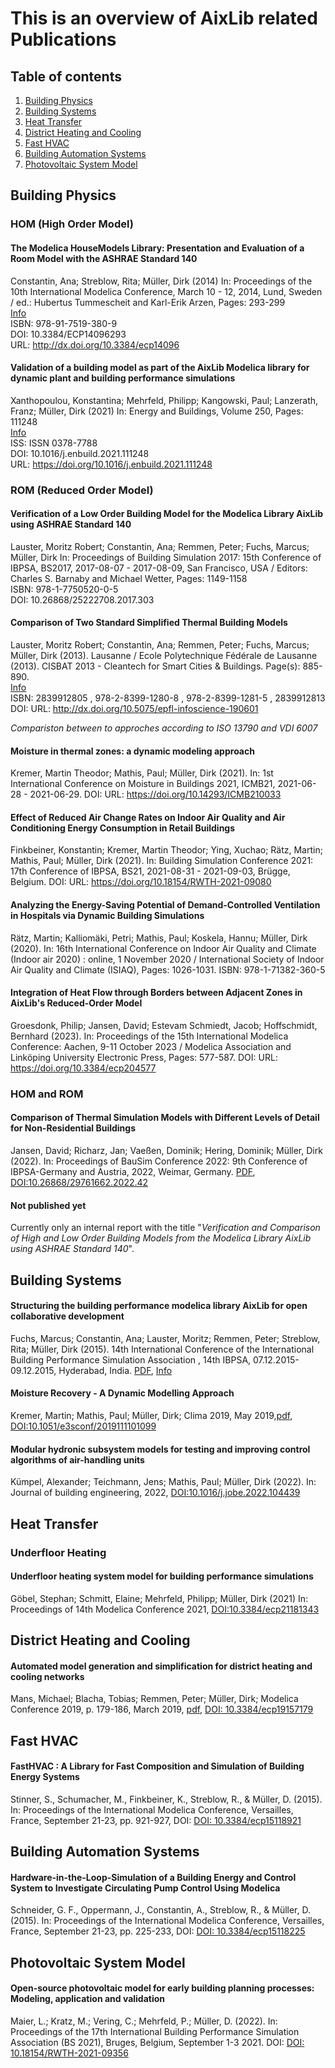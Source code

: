 # This is an overview of AixLib related Publications

## Table of contents
1. [Building Physics](#buildingphysics)
1. [Building Systems](#buildingsystems)
1. [Heat Transfer](#heattransfer)
1. [District Heating and Cooling](#dhc)
1. [Fast HVAC](#fasthvac)
1. [Building Automation Systems](#bas)
1. [Photovoltaic System Model](#pv)


## Building Physics <a name="buildingphysics"></a>

### HOM (High Order Model)

#### The Modelica HouseModels Library: Presentation and Evaluation of a Room Model with the ASHRAE Standard 140
Constantin, Ana; Streblow, Rita; Müller, Dirk (2014)
In: Proceedings of the 10th International Modelica Conference, March 10 - 12, 2014, Lund, Sweden / ed.: Hubertus Tummescheit and Karl-Erik Arzen, Pages: 293-299  
[Info](http://www.ebc.eonerc.rwth-aachen.de/go/id/dncb/lidx/1/file/225819)  
ISBN: 978-91-7519-380-9      
DOI: 10.3384/ECP14096293    
URL: http://dx.doi.org/10.3384/ecp14096 

#### Validation of a building model as part of the AixLib Modelica library for dynamic plant and building performance simulations
Xanthopoulou, Konstantina; Mehrfeld, Philipp; Kangowski, Paul; Lanzerath, Franz; Müller, Dirk (2021)
In: Energy and Buildings, Volume 250, Pages: 111248  
[Info](http://www.ebc.eonerc.rwth-aachen.de/go/id/dncb/lidx/1/file/225819)  
ISS: ISSN 0378-7788     
DOI: 10.1016/j.enbuild.2021.111248    
URL: https://doi.org/10.1016/j.enbuild.2021.111248 

### ROM (Reduced Order Model)

#### Verification of a Low Order Building Model for the Modelica Library AixLib using ASHRAE Standard 140
Lauster, Moritz Robert; Constantin, Ana; Remmen, Peter; Fuchs, Marcus; Müller, Dirk
In: Proceedings of Building Simulation 2017: 15th Conference of IBPSA, BS2017, 2017-08-07 - 2017-08-09, San Francisco, USA / Editors: Charles S. Barnaby and Michael Wetter, Pages: 1149-1158  
ISBN: 978-1-7750520-0-5   
DOI: 10.26868/25222708.2017.303   

#### Comparison of Two Standard Simplified Thermal Building Models
Lauster, Moritz Robert; Constantin, Ana; Remmen, Peter; Fuchs, Marcus; Müller, Dirk (2013). Lausanne / Ecole Polytechnique Fédérale de Lausanne (2013). CISBAT 2013 - Cleantech for Smart Cities & Buildings. Page(s): 885-890.  
[Info](http://www.ebc.eonerc.rwth-aachen.de/go/id/dncb/lidx/1/file/225169)    
ISBN: 2839912805 , 978-2-8399-1280-8 , 978-2-8399-1281-5 , 2839912813   
DOI: URL: http://dx.doi.org/10.5075/epfl-infoscience-190601 

*Compariston between to approches according to ISO 13790 and VDI 6007*

#### Moisture in thermal zones: a dynamic modeling approach
Kremer, Martin Theodor; Mathis, Paul; Müller, Dirk (2021). In: 1st International Conference on Moisture in Buildings 2021, ICMB21, 2021-06-28 - 2021-06-29.
DOI: URL: https://doi.org/10.14293/ICMB210033 

#### Effect of Reduced Air Change Rates on Indoor Air Quality and Air Conditioning Energy Consumption in Retail Buildings
Finkbeiner, Konstantin; Kremer, Martin Theodor; Ying, Xuchao; Rätz, Martin; Mathis, Paul; Müller, Dirk (2021). In: Building Simulation Conference 2021: 17th Conference of IBPSA, BS21, 2021-08-31 - 2021-09-03, Brügge, Belgium.
DOI: URL: https://doi.org/10.18154/RWTH-2021-09080 


#### Analyzing the Energy-Saving Potential of Demand-Controlled Ventilation in Hospitals via Dynamic Building Simulations
Rätz, Martin; Kalliomäki, Petri; Mathis, Paul; Koskela, Hannu; Müller, Dirk (2020). In: 16th International Conference on Indoor Air Quality and Climate (Indoor air 2020) : online, 1 November 2020 / International Society of Indoor Air Quality and Climate (ISIAQ), Pages: 1026-1031.
ISBN: 978-1-71382-360-5  

#### Integration of Heat Flow through Borders between Adjacent Zones in AixLib's Reduced-Order Model
Groesdonk, Philip; Jansen, David; Estevam Schmiedt, Jacob; Hoffschmidt, Bernhard (2023). In: Proceedings of the 15th International Modelica Conference: Aachen, 9-11 October 2023 / Modelica Association and Linköping University Electronic Press, Pages: 577-587.
DOI: URL: https://doi.org/10.3384/ecp204577   

### HOM and ROM

#### Comparison of Thermal Simulation Models with Different Levels of Detail for Non-Residential Buildings
Jansen, David; Richarz, Jan; Vaeßen, Dominik; Hering, Dominik; Müller, Dirk (2022). In: Proceedings of BauSim Conference 2022:  9th Conference of IBPSA-Germany and Austria, 2022, Weimar, Germany. [PDF](https://publications.ibpsa.org/proceedings/bausim/2022/papers/bausim2022_Jansen_David.pdf), [DOI:10.26868/29761662.2022.42  ](https://doi.org/10.26868/29761662.2022.42  )
#### Not published yet
Currently only an internal report with the title "*Verification and Comparison of High and Low Order Building Models from the Modelica Library AixLib using ASHRAE Standard 140*".


## Building Systems <a name="buildingsystems"></a>

#### Structuring the building performance modelica library AixLib for open collaborative development
Fuchs, Marcus; Constantin, Ana; Lauster, Moritz; Remmen, Peter; Streblow, Rita; Müller, Dirk (2015). 14th International Conference of the International Building Performance Simulation Association , 14th IBPSA, 07.12.2015-09.12.2015, Hyderabad, India. [PDF](http://www.ibpsa.org/proceedings/BS2015/p2202.pdf), [Info](http://www.ebc.eonerc.rwth-aachen.de/cms/E-ON-ERC-EBC/Forschung/Publikationen/~dncb/Details/?file=540827&lidx=1)


#### Moisture Recovery - A Dynamic Modelling Approach
Kremer, Martin; Mathis, Paul; Müller, Dirk; Clima 2019, May 2019,[pdf](https://www.e3s-conferences.org/articles/e3sconf/pdf/2019/37/e3sconf_clima2019_01099.pdf), [DOI:10.1051/e3sconf/2019111101099   ](https://doi.org/10.1051/e3sconf/201911101099   )

#### Modular hydronic subsystem models for testing and improving control algorithms of air-handling units
Kümpel, Alexander; Teichmann, Jens; Mathis, Paul; Müller, Dirk (2022).
In: Journal of building engineering, 2022,
[DOI:10.1016/j.jobe.2022.104439    ](https://doi.org/10.1016/j.jobe.2022.104439    )

## Heat Transfer <a name="heattransfer"></a>
### Underfloor Heating
#### Underfloor heating system model for building performance simulations
Göbel, Stephan; Schmitt, Elaine; Mehrfeld, Philipp; Müller, Dirk (2021)
In: Proceedings of 14th Modelica Conference 2021,
[DOI:10.3384/ecp21181343   ](https://doi.org/10.3384/ecp21181343   )

## District Heating and Cooling <a name="dhc"></a>

#### Automated model generation and simplification for district heating and cooling networks
Mans, Michael; Blacha, Tobias; Remmen, Peter; Müller, Dirk; Modelica Conference 2019, p. 179-186, March 2019, [pdf](http://www.ep.liu.se/ecp/157/ecp19157.pdf), [DOI: 10.3384/ecp19157179  ](http://dx.doi.org/10.3384/ecp19157179  )


## Fast HVAC <a name="fasthvac"></a>

#### FastHVAC : A Library for Fast Composition and Simulation of Building Energy Systems
Stinner, S., Schumacher, M., Finkbeiner, K., Streblow, R., & Müller, D. (2015). In: Proceedings of the International Modelica Conference, Versailles, France, September 21-23, pp. 921-927, DOI: [DOI: 10.3384/ecp15118921   ](http://dx.doi.org/10.3384/ecp15118921   )


## Building Automation Systems <a name="bas"></a>

#### Hardware-in-the-Loop-Simulation of a Building Energy and Control System to Investigate Circulating Pump Control Using Modelica
Schneider, G. F., Oppermann, J., Constantin, A., Streblow, R., & Müller, D. (2015). In: Proceedings of the International Modelica Conference, Versailles, France, September 21-23, pp. 225-233, DOI: [DOI: 10.3384/ecp15118225  ](http://dx.doi.org/10.3384/ecp15118225  )

## Photovoltaic System Model <a name="pv"></a>

#### Open-source photovoltaic model for early building planning processes: Modeling, application and validation
Maier, L.; Kratz, M.; Vering, C.; Mehrfeld, P.; Müller, D. (2022). In: Proceedings of the 17th International Building Performance Simulation Association (BS 2021),
Bruges, Belgium, September 1-3 2021. DOI: [DOI: 10.18154/RWTH-2021-09356 ](http://dx.doi.org/10.18154/RWTH-2021-09356 )
